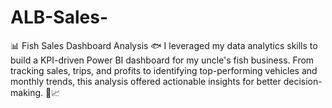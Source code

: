# ALB-Sales-
📊 Fish Sales Dashboard Analysis 🐟  I leveraged my data analytics skills to build a KPI-driven Power BI dashboard for my uncle's fish business. From tracking sales, trips, and profits to identifying top-performing vehicles and monthly trends, this analysis offered actionable insights for better decision-making. 🚛📈
